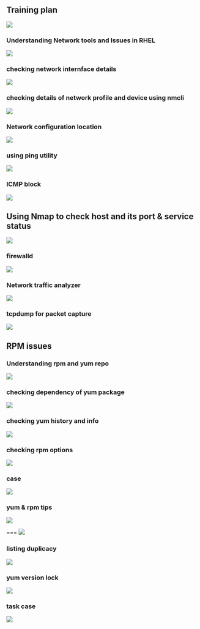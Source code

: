 ## Training plan 

<img src="plan.png">

### Understanding Network tools and Issues in RHEL 

<img src="net1.png">

### checking network internface details 

<img src="net2.png">

### checking details of network profile and device using nmcli

<img src="net3.png">

### Network configuration location 

<img src="net4.png">

### using ping utility 

<img src="ping.png">

### ICMP block 

<img src="icmp.png">

## Using Nmap to check host and its port & service status 

<img src="nmap.png">

### firewalld 

<img src="firewalld.png">

### Network traffic analyzer 

<img src="nettr.png">

### tcpdump for packet capture 

<img src="icmp11.png">

## RPM issues 

### Understanding rpm and yum repo 

<img src="yum.png">

### checking dependency of yum package 

<img src="dep1.png">

### checking yum history and info 

<img src="info.png">

### checking rpm options 

<img src="rpm11.png">

### case 

<img src="c.png">

### yum & rpm tips 

<img src="reinstal.png">

===
<img src="rpmc.png">

### listing duplicacy 

<img src="dup.png">

### yum version lock

<img src="versionlock.png">

### task case 

<img src="cct.png">






